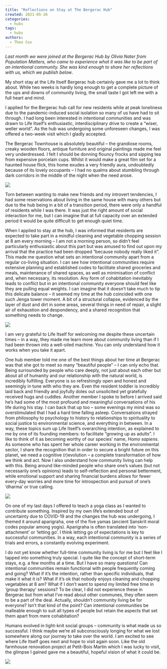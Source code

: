```yaml
---
title: "Reflections on Stay at The Bergerac Hub"
created: 2021-05-26
categories: 
  - hubs
tags: 
  - hubs
authors: 
  - Theo Cox
---
```


_Last month we were joined at the Bergerac Hub by Olivia Nater from Population Matters, who came to experience what it was like to be part of an intentional community. She was kind enough to share her reflections with us, which we publish below_.

My short stay at the Life Itself Bergerac hub certainly gave me a lot to think about. While two weeks is hardly long enough to get a complete picture of the ups and downs of community living, the small taste I got left me with a full heart and mind.

I applied for the Bergerac hub call for new residents while at peak loneliness due to the pandemic-induced social isolation so many of us have had to sit through. I had long been interested in intentional communities and was drawn to Life Itself’s enthusiastic, interdisciplinary drive to create a “wiser, weller world”. As the hub was undergoing some unforeseen changes, I was offered a two-week visit which I gladly accepted. 

The Bergerac Townhouse is absolutely beautiful – the grandiose rooms, creaky wooden floors, antique furniture and original paintings made me feel very underdressed. I felt I should be donning flouncy frocks and sipping tea from expensive porcelain cups. Whilst it would make a great film set for a haunted house flick, this home exudes a very friendly aura, undoubtedly because of its lovely occupants – I had no qualms about stumbling through dark corridors in the middle of the night when the need arose.

![](assets/images/painting-room-2--1024x768.jpg)

Torn between wanting to make new friends and my introvert tendencies, I had some reservations about living in the same house with many others but due to the hub being in a bit of a transition period, there were only a handful of residents while I was there. It was just the right amount of social interaction for me, but I can imagine that at full capacity over an extended period it would be quite difficult to get enough quiet time. 

When I applied to stay at the hub, I was informed that residents are expected to take part in a mindful cleaning and vegetable chopping session at 8 am every morning – I am not a morning person, so didn’t feel particularly enthusiastic about this part but was amused to find out upon my arrival that the practice had been dropped “because nobody really liked it”. This made me question what sets an intentional community apart from a regular co-living situation. I can see how intentional communities require extensive planning and established codes to facilitate shared groceries and meals, maintenance of shared spaces, as well as minimisation of conflict and, when necessary, its resolution. Any form of cohabitation inevitably leads to conflict but in an intentional community everyone should feel like they are pulling equal weights. I can imagine that it doesn’t take much to tip this delicate balance – it seemed my time at the hub coincided with one such Jenga tower moment. A bit of a structural collapse, evidenced by the layer of dust and dirt in some areas, several things in need of repair, a slight air of exhaustion and despondency, and a shared recognition that something needs to change.

![](assets/images/20210427_104956-768x1024.jpg)

I am very grateful to Life Itself for welcoming me despite these uncertain times – in a way, they made me learn more about community living than if I had been thrown into a well-oiled machine. You can only understand how it works when you take it apart. 

One hub member told me one of the best things about her time at Bergerac was that she got to meet so many “beautiful people” – I can only echo that. Being surrounded by people who care deeply, not just about each other but about all of humanity and our relationship with the natural world, is incredibly fulfilling. Everyone is so refreshingly open and honest and seemingly in tune with who they are. Even the resident toddler is incredibly laid back and friendly and joyfully doles out unsolicited yet gratefully received hugs and cuddles. Another member I spoke to before I arrived said he’s had some of the most profound and meaningful conversations of his life during his stay. I can back that up too – some evenings my mind was so overstimulated that I had a hard time falling asleep. Conversations strayed from philosophy to psychology to history to relationships to spirituality to social justice to environmental science, and everything in between. In a way, these topics sum up Life Itself’s overarching intention, as explained to me by one of its founding members: to facilitate “growing up as adults”. I like to think of it as becoming worthy of our species’ name, _Homo sapiens_. As someone who has spent her whole career working in the environmental sector, I share the recognition that in order to secure a bright future on this planet, we need a cognitive (r)evolution – a complete transformation of how we think and act. Now I also understand how community living can help with this. Being around like-minded people who share one’s values (but not necessarily one’s opinions) leads to self-reflection and personal betterment, while emotional support and sharing financial burdens allows for fewer every-day worries and more time for introspection and pursuit of one’s ‘dharma’ or true calling.

![](assets/images/nice-outdoors-pic-1024x768.jpg)

On one of my last days I offered to teach a yoga class as I wanted to contribute something. Inspired by my own life’s extended bout of uncertainty due to COVID-19 and the changes the hub was undergoing, I themed it around aparigraha, one of the five yamas (ancient Sanskrit moral codes popular among yogis). Aparigraha is often translated into ‘non-attachment’ or ‘letting go’. I think letting go of expectations is key to successful communities. In a way, each intentional community is a series of trials and errors, a constantly evolving experiment. 

I do not yet know whether full-time community living is for me but I feel like I tapped into something truly special. I quite like the concept of short-term stays, e.g. a few months at a time. But I have so many questions! Can intentional communities remain functional with people frequently coming and going? What if it’s the intention, rather than specific individuals, that make it what it is? What if it’s ok that nobody enjoys cleaning and chopping vegetables at 8 am? What if I don’t want to spend my limited free time in ‘group therapy’ sessions? To be clear, I did not experience these in Bergerac but from what I’ve read about other communes, they often seem to be a part of the deal. Actually, shouldn’t community living be for everyone? Isn’t that kind of the point? Can intentional communities be malleable enough to suit all types of people but retain the aspects that set them apart from mere cohabitation? 

Humans evolved in tight-knit social groups – community is what made us so successful. I think maybe we’re all subconsciously longing for what we lost somewhere along our journey to take over the world. I am excited to see where Life Itself goes next and hope to visit again soon. Like the old farmhouse renovation project at Petit-Bois Martin which I was lucky to visit, the glimpse I gained gave me a beautiful, hopeful vision of what it could be.

![](assets/images/PBM-1024x768.jpg)
